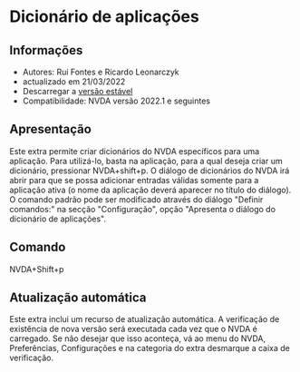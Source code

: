 # Dicionário de aplicações

## Informações
* Autores: Rui Fontes e Ricardo Leonarczyk
* actualizado em 21/03/2022
* Descarregar a [versão estável][1]
* Compatibilidade: NVDA versão 2022.1 e seguintes


## Apresentação
Este extra permite criar dicionários do NVDA específicos para uma aplicação.
Para utilizá-lo, basta na aplicação, para a  qual deseja criar um dicionário, pressionar NVDA+shift+p.
O diálogo de dicionários do NVDA irá abrir para que se possa adicionar entradas válidas somente para a aplicação ativa (o nome da aplicação deverá aparecer no título do diálogo).
O comando padrão pode ser modificado através do diálogo "Definir comandos:" na secção "Configuração", opção "Apresenta o diálogo do dicionário de aplicações".


## Comando
NVDA+Shift+p


## Atualização automática
Este extra inclui um recurso de atualização automática.
A verificação de existência de nova versão será executada cada vez que o NVDA é carregado.
Se não desejar que isso aconteça, vá ao menu do NVDA, Preferências, Configurações e na categoria do extra desmarque a caixa de verificação.


[1]: https://github.com/ruifontes/applicationDictionary-/releases/download/2022.03/applicationDictionary-2022.03.nvda-addon


